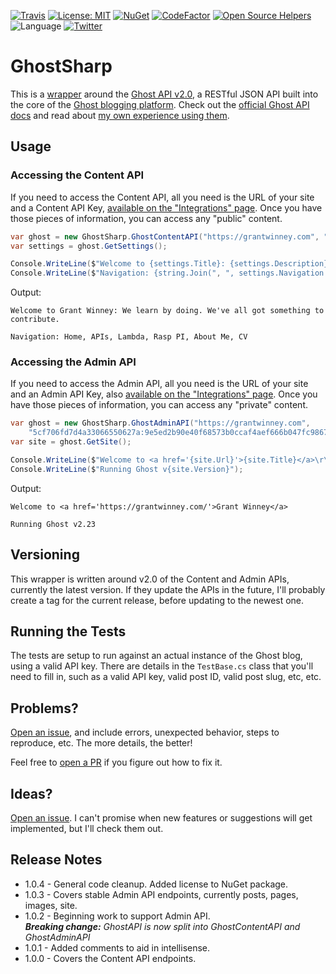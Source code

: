 [![Travis](https://img.shields.io/travis/grantwinney/GhostSharp.svg?branch=master)](https://travis-ci.org/grantwinney/GhostSharp)
[![License: MIT](https://img.shields.io/badge/License-MIT-green.svg)](https://opensource.org/licenses/MIT)
[![NuGet](https://img.shields.io/nuget/v/GhostSharp.svg)](https://www.nuget.org/packages/GhostSharp)
[![CodeFactor](https://www.codefactor.io/repository/github/grantwinney/ghostsharp/badge)](https://www.codefactor.io/repository/github/grantwinney/ghostsharp)
[![Open Source Helpers](https://www.codetriage.com/grantwinney/ghostsharp/badges/users.svg)](https://www.codetriage.com/grantwinney/ghostsharp)
![Language](https://img.shields.io/github/languages/top/grantwinney/GhostSharp.svg)
[![Twitter](https://img.shields.io/twitter/url/http/shields.io.svg)](https://twitter.com/intent/tweet?url=https%3A%2F%2Fgithub.com%2Fgrantwinney%2FGhostSharp&text=GhostSharp,%20a%20C%23%20Wrapper%20for%20the%20Ghost%20API&hashtags=tryghost,api)

# GhostSharp

This is a [wrapper](https://grantwinney.com/what-is-an-api-wrapper-and-how-do-i-write-one/) around the [Ghost API v2.0](https://docs.ghost.org/api/content/), a RESTful JSON API built into the core of the [Ghost blogging platform](https://ghost.org/). Check out the [official Ghost API docs](https://docs.ghost.org/api/content) and read about [my own experience using them](https://grantwinney.com/what-is-the-ghost-api/).

## Usage

### Accessing the Content API

If you need to access the Content API, all you need is the URL of your site and a Content API Key, [available on the "Integrations" page](https://docs.ghost.org/api/content/#key). Once you have those pieces of information, you can access any "public" content.

```csharp
var ghost = new GhostSharp.GhostContentAPI("https://grantwinney.com", "a6d33f1b95ff17adf0f787a70a");
var settings = ghost.GetSettings();

Console.WriteLine($"Welcome to {settings.Title}: {settings.Description}\r\n");
Console.WriteLine($"Navigation: {string.Join(", ", settings.Navigation.Select(x => x.Label))}");
```

Output:

```
Welcome to Grant Winney: We learn by doing. We've all got something to contribute.

Navigation: Home, APIs, Lambda, Rasp PI, About Me, CV
```

### Accessing the Admin API

If you need to access the Admin API, all you need is the URL of your site and an Admin API Key, also [available on the "Integrations" page](https://docs.ghost.org/api/content/#key). Once you have those pieces of information, you can access any "private" content.

```csharp
var ghost = new GhostSharp.GhostAdminAPI("https://grantwinney.com", 
    "5cf706fd7d4a33066550627a:9e5ed2b90e40f68573b0ccaf4aef666b047fc9867ad285b2e219eed5503bae53");
var site = ghost.GetSite();

Console.WriteLine($"Welcome to <a href='{site.Url}'>{site.Title}</a>\r\n");
Console.WriteLine($"Running Ghost v{site.Version}");
```

Output:

```
Welcome to <a href='https://grantwinney.com/'>Grant Winney</a>

Running Ghost v2.23
```

## Versioning

This wrapper is written around v2.0 of the Content and Admin APIs, currently the latest version. If they update the APIs in the future, I'll probably create a tag for the current release, before updating to the newest one.

## Running the Tests

The tests are setup to run against an actual instance of the Ghost blog, using a valid API key. There are details in the `TestBase.cs` class that you'll need to fill in, such as a valid API key, valid post ID, valid post slug, etc, etc.

## Problems?

[Open an issue](https://github.com/grantwinney/GhostSharp/issues/new), and include errors, unexpected behavior, steps to reproduce, etc. The more details, the better!

Feel free to [open a PR](https://github.com/grantwinney/GhostSharp/compare) if you figure out how to fix it.

##  Ideas?

[Open an issue](https://github.com/grantwinney/GhostSharp/issues/new). I can't promise when new features or suggestions will get implemented, but I'll check them out.

## Release Notes

* 1.0.4 - General code cleanup. Added license to NuGet package.
* 1.0.3 - Covers stable Admin API endpoints, currently posts, pages, images, site.
* 1.0.2 - Beginning work to support Admin API.<br>***Breaking change:** GhostAPI is now split into GhostContentAPI and GhostAdminAPI*
* 1.0.1 - Added comments to aid in intellisense.
* 1.0.0 - Covers the Content API endpoints.
